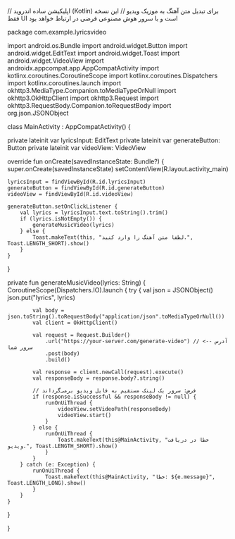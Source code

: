 // اپلیکیشن ساده اندروید (Kotlin) برای تبدیل متن آهنگ به موزیک ویدیو // این نسخه فقط UI است و با سرور هوش مصنوعی فرضی در ارتباط خواهد بود

package com.example.lyricsvideo

import android.os.Bundle import android.widget.Button import android.widget.EditText import android.widget.Toast import android.widget.VideoView import androidx.appcompat.app.AppCompatActivity import kotlinx.coroutines.CoroutineScope import kotlinx.coroutines.Dispatchers import kotlinx.coroutines.launch import okhttp3.MediaType.Companion.toMediaTypeOrNull import okhttp3.OkHttpClient import okhttp3.Request import okhttp3.RequestBody.Companion.toRequestBody import org.json.JSONObject

class MainActivity : AppCompatActivity() {

private lateinit var lyricsInput: EditText
private lateinit var generateButton: Button
private lateinit var videoView: VideoView

override fun onCreate(savedInstanceState: Bundle?) {
    super.onCreate(savedInstanceState)
    setContentView(R.layout.activity_main)

    lyricsInput = findViewById(R.id.lyricsInput)
    generateButton = findViewById(R.id.generateButton)
    videoView = findViewById(R.id.videoView)

    generateButton.setOnClickListener {
        val lyrics = lyricsInput.text.toString().trim()
        if (lyrics.isNotEmpty()) {
            generateMusicVideo(lyrics)
        } else {
            Toast.makeText(this, "لطفا متن آهنگ را وارد کنید.", Toast.LENGTH_SHORT).show()
        }
    }
}

private fun generateMusicVideo(lyrics: String) {
    CoroutineScope(Dispatchers.IO).launch {
        try {
            val json = JSONObject()
            json.put("lyrics", lyrics)

            val body = json.toString().toRequestBody("application/json".toMediaTypeOrNull())
            val client = OkHttpClient()

            val request = Request.Builder()
                .url("https://your-server.com/generate-video") // <-- آدرس سرور شما
                .post(body)
                .build()

            val response = client.newCall(request).execute()
            val responseBody = response.body?.string()

            // فرض: سرور یک لینک مستقیم به فایل ویدیو برمی‌گرداند
            if (response.isSuccessful && responseBody != null) {
                runOnUiThread {
                    videoView.setVideoPath(responseBody)
                    videoView.start()
                }
            } else {
                runOnUiThread {
                    Toast.makeText(this@MainActivity, "خطا در دریافت ویدیو.", Toast.LENGTH_SHORT).show()
                }
            }
        } catch (e: Exception) {
            runOnUiThread {
                Toast.makeText(this@MainActivity, "خطا: ${e.message}", Toast.LENGTH_LONG).show()
            }
        }
    }
}

}

